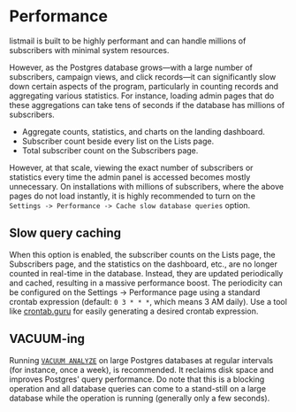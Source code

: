 # Performance

listmail is built to be highly performant and can handle millions of subscribers with minimal system resources.

However, as the Postgres database grows—with a large number of subscribers, campaign views, and click records—it can significantly slow down certain aspects of the program, particularly in counting records and aggregating various statistics. For instance, loading admin pages that do these aggregations can take tens of seconds if the database has millions of subscribers.

- Aggregate counts, statistics, and charts on the landing dashboard.
- Subscriber count beside every list on the Lists page.
- Total subscriber count on the Subscribers page.

However, at that scale, viewing the exact number of subscribers or statistics every time the admin panel is accessed becomes mostly unnecessary. On installations with millions of subscribers, where the above pages do not load instantly, it is highly recommended to turn on the `Settings -> Performance -> Cache slow database queries` option.

## Slow query caching

When this option is enabled, the subscriber counts on the Lists page, the Subscribers page, and the statistics on the dashboard, etc., are no longer counted in real-time in the database. Instead, they are updated periodically and cached, resulting in a massive performance boost. The periodicity can be configured on the Settings -> Performance page using a standard crontab expression (default: `0 3 * * *`, which means 3 AM daily). Use a tool like [crontab.guru](https://crontab.guru) for easily generating a desired crontab expression.

## VACUUM-ing
Running [`VACUUM ANALYZE`](https://www.postgresql.org/docs/current/sql-vacuum.html) on large Postgres databases at regular intervals (for instance, once a week), is recommended. It reclaims disk space and improves Postgres' query performance. Do note that this is a blocking operation and all database queries can come to a stand-still on a large database while the operation is running (generally only a few seconds).
